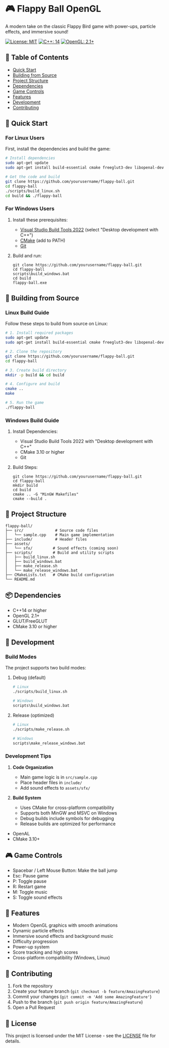 # 🎮 Flappy Ball OpenGL

A modern take on the classic Flappy Bird game with power-ups, particle effects, and immersive sound!

[![License: MIT](https://img.shields.io/badge/License-MIT-yellow.svg)](https://opensource.org/licenses/MIT)
[![C++: 14](https://img.shields.io/badge/C%2B%2B-14-blue.svg)](https://en.cppreference.com/w/cpp/14)
[![OpenGL: 2.1+](https://img.shields.io/badge/OpenGL-2.1%2B-red.svg)](https://www.opengl.org/)

## 📜 Table of Contents

- [Quick Start](#-quick-start)
- [Building from Source](#-building-from-source)
- [Project Structure](#-project-structure)
- [Dependencies](#-dependencies)
- [Game Controls](#-game-controls)
- [Features](#-features)
- [Development](#-development)
- [Contributing](#-contributing)

## 🚀 Quick Start

### For Linux Users

First, install the dependencies and build the game:

```bash
# Install dependencies
sudo apt-get update
sudo apt-get install build-essential cmake freeglut3-dev libopenal-dev

# Get the code and build
git clone https://github.com/yourusername/flappy-ball.git
cd flappy-ball
./scripts/build_linux.sh
cd build && ./flappy-ball
```

### For Windows Users

1. Install these prerequisites:
   - [Visual Studio Build Tools 2022](https://visualstudio.microsoft.com/downloads/) (select "Desktop development with C++")
   - [CMake](https://cmake.org/download/) (add to PATH)
   - [Git](https://git-scm.com/download/win)

2. Build and run:

   ```batch
   git clone https://github.com/yourusername/flappy-ball.git
   cd flappy-ball
   scripts\build_windows.bat
   cd build
   flappy-ball.exe
   ```

## 🔨 Building from Source

### Linux Build Guide

Follow these steps to build from source on Linux:

```bash
# 1. Install required packages
sudo apt-get update
sudo apt-get install build-essential cmake freeglut3-dev libopenal-dev

# 2. Clone the repository
git clone https://github.com/yourusername/flappy-ball.git
cd flappy-ball

# 3. Create build directory
mkdir -p build && cd build

# 4. Configure and build
cmake ..
make

# 5. Run the game
./flappy-ball
```

### Windows Build Guide

1. Install Dependencies:
   - Visual Studio Build Tools 2022 with "Desktop development with C++"
   - CMake 3.10 or higher
   - Git

2. Build Steps:

   ```batch
   git clone https://github.com/yourusername/flappy-ball.git
   cd flappy-ball
   mkdir build
   cd build
   cmake .. -G "MinGW Makefiles"
   cmake --build .
   ```

## 📂 Project Structure

```plaintext
flappy-ball/
├── src/              # Source code files
│   └── sample.cpp    # Main game implementation
├── include/          # Header files
├── assets/
│   └── sfx/         # Sound effects (coming soon)
├── scripts/         # Build and utility scripts
│   ├── build_linux.sh
│   ├── build_windows.bat
│   ├── make_release.sh
│   └── make_release_windows.bat
├── CMakeLists.txt   # CMake build configuration
└── README.md
```

## 📦 Dependencies

- C++14 or higher
- OpenGL 2.1+
- GLUT/FreeGLUT
- CMake 3.10 or higher

## 🔧 Development

### Build Modes

The project supports two build modes:

1. Debug (default)
   ```bash
   # Linux
   ./scripts/build_linux.sh
   
   # Windows
   scripts\build_windows.bat
   ```

2. Release (optimized)
   ```bash
   # Linux
   ./scripts/make_release.sh
   
   # Windows
   scripts\make_release_windows.bat
   ```

### Development Tips

1. **Code Organization**
   - Main game logic is in `src/sample.cpp`
   - Place header files in `include/`
   - Add sound effects to `assets/sfx/`

2. **Build System**
   - Uses CMake for cross-platform compatibility
   - Supports both MinGW and MSVC on Windows
   - Debug builds include symbols for debugging
   - Release builds are optimized for performance
- OpenAL
- CMake 3.10+

## 🎮 Game Controls

- Spacebar / Left Mouse Button: Make the ball jump
- Esc: Pause game
- P: Toggle pause
- R: Restart game
- M: Toggle music
- S: Toggle sound effects

## 🌟 Features

- Modern OpenGL graphics with smooth animations
- Dynamic particle effects
- Immersive sound effects and background music
- Difficulty progression
- Power-up system
- Score tracking and high scores
- Cross-platform compatibility (Windows, Linux)

## 👥 Contributing

1. Fork the repository
2. Create your feature branch (`git checkout -b feature/AmazingFeature`)
3. Commit your changes (`git commit -m 'Add some AmazingFeature'`)
4. Push to the branch (`git push origin feature/AmazingFeature`)
5. Open a Pull Request

## 📄 License

This project is licensed under the MIT License - see the [LICENSE](LICENSE) file for details.
